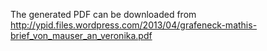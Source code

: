 The generated PDF can be downloaded from
http://ypid.files.wordpress.com/2013/04/grafeneck-mathis-brief_von_mauser_an_veronika.pdf
